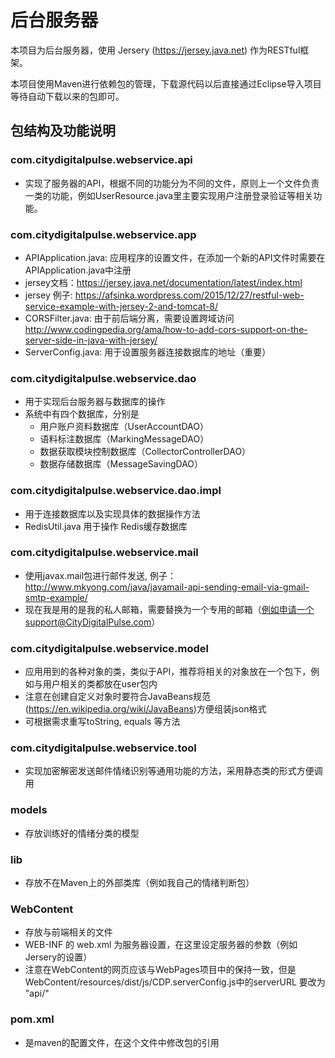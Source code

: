 # 后台服务器

本项目为后台服务器，使用 Jersery (https://jersey.java.net) 作为RESTful框架。

本项目使用Maven进行依赖包的管理，下载源代码以后直接通过Eclipse导入项目等待自动下载以来的包即可。

## 包结构及功能说明

### com.citydigitalpulse.webservice.api
- 实现了服务器的API，根据不同的功能分为不同的文件，原则上一个文件负责一类的功能，例如UserResource.java里主要实现用户注册登录验证等相关功能。
### com.citydigitalpulse.webservice.app
- APIApplication.java: 应用程序的设置文件，在添加一个新的API文件时需要在APIApplication.java中注册
- jersey文档：https://jersey.java.net/documentation/latest/index.html
- jersey 例子: https://afsinka.wordpress.com/2015/12/27/restful-web-service-example-with-jersey-2-and-tomcat-8/
- CORSFilter.java: 由于前后端分离，需要设置跨域访问 http://www.codingpedia.org/ama/how-to-add-cors-support-on-the-server-side-in-java-with-jersey/
- ServerConfig.java: 用于设置服务器连接数据库的地址（重要）
### com.citydigitalpulse.webservice.dao
- 用于实现后台服务器与数据库的操作
- 系统中有四个数据库，分别是
    - 用户账户资料数据库（UserAccountDAO）
    - 语料标注数据库（MarkingMessageDAO）
    - 数据获取模块控制数据库（CollectorControllerDAO）
    - 数据存储数据库（MessageSavingDAO）
### com.citydigitalpulse.webservice.dao.impl
- 用于连接数据库以及实现具体的数据操作方法
- RedisUtil.java 用于操作 Redis缓存数据库
### com.citydigitalpulse.webservice.mail
- 使用javax.mail包进行邮件发送, 例子：http://www.mkyong.com/java/javamail-api-sending-email-via-gmail-smtp-example/
- 现在我是用的是我的私人邮箱，需要替换为一个专用的邮箱（例如申请一个support@CityDigitalPulse.com）
### com.citydigitalpulse.webservice.model
- 应用用到的各种对象的类，类似于API，推荐将相关的对象放在一个包下，例如与用户相关的类都放在user包内
- 注意在创建自定义对象时要符合JavaBeans规范(https://en.wikipedia.org/wiki/JavaBeans)方便组装json格式
- 可根据需求重写toString, equals 等方法
### com.citydigitalpulse.webservice.tool
- 实现加密解密发送邮件情绪识别等通用功能的方法，采用静态类的形式方便调用
### models
- 存放训练好的情绪分类的模型
### lib
- 存放不在Maven上的外部类库（例如我自己的情绪判断包）
### WebContent
- 存放与前端相关的文件
- WEB-INF 的 web.xml 为服务器设置，在这里设定服务器的参数（例如Jersery的设置）
- 注意在WebContent的网页应该与WebPages项目中的保持一致，但是WebContent/resources/dist/js/CDP.serverConfig.js中的serverURL 要改为 "api/"
### pom.xml 
- 是maven的配置文件，在这个文件中修改包的引用
